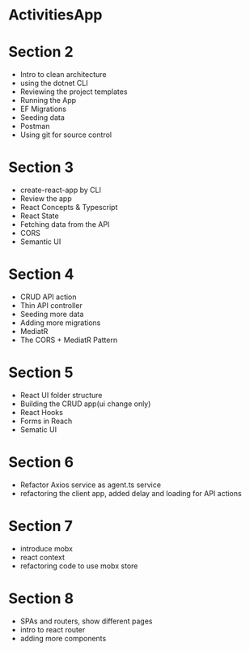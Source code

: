 # ActivitiesApp

# Section 2
- Intro to clean architecture
- using the dotnet CLI
- Reviewing the project templates
- Running the App
- EF Migrations
- Seeding data
- Postman
- Using git for source control

# Section 3
- create-react-app by CLI
- Review the app
- React Concepts & Typescript
- React State
- Fetching data from the API
- CORS
- Semantic UI

# Section 4
- CRUD API action
- Thin API controller
- Seeding more data
- Adding more migrations
- MediatR
- The CORS + MediatR Pattern

# Section 5
- React UI folder structure
- Building the CRUD app(ui change only)
- React Hooks
- Forms in Reach
- Sematic UI

# Section 6
- Refactor Axios service as agent.ts service
- refactoring the client app, added delay and loading for API actions

# Section 7
- introduce mobx
- react context
- refactoring code to use mobx store

# Section 8
- SPAs and routers, show different pages
- intro to react router
- adding more components